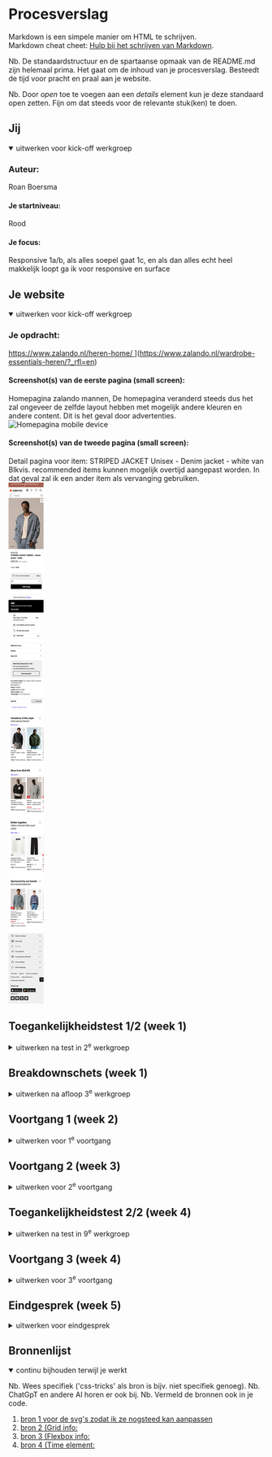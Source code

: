 # Procesverslag
Markdown is een simpele manier om HTML te schrijven.  
Markdown cheat cheet: [Hulp bij het schrijven van Markdown](https://github.com/adam-p/markdown-here/wiki/Markdown-Cheatsheet).

Nb. De standaardstructuur en de spartaanse opmaak van de README.md zijn helemaal prima. Het gaat om de inhoud van je procesverslag. Besteedt de tijd voor pracht en praal aan je website.

Nb. Door *open* toe te voegen aan een *details* element kun je deze standaard open zetten. Fijn om dat steeds voor de relevante stuk(ken) te doen.





## Jij

<details open>
  <summary>uitwerken voor kick-off werkgroep</summary>

  ### Auteur:
  Roan Boersma

  #### Je startniveau:
  Rood

  #### Je focus:
  Responsive 1a/b, als alles soepel gaat 1c, en als dan alles echt heel makkelijk loopt ga ik voor responsive en surface
 
</details>





## Je website

<details open>
  <summary>uitwerken voor kick-off werkgroep</summary>

  ### Je opdracht:
 [https://www.zalando.nl/heren-home/ ](https://www.zalando.nl/heren-home/)](https://www.zalando.nl/wardrobe-essentials-heren/?_rfl=en)

  #### Screenshot(s) van de eerste pagina (small screen): 
  Homepagina zalando mannen,
  De homepagina veranderd steeds dus het zal ongeveer de zelfde layout hebben met mogelijk andere kleuren en andere content. Dit is het geval door advertenties.
  <img src="readme-images/homepagina_mobile.png" alt="Homepagina mobile device">

  #### Screenshot(s) van de tweede pagina (small screen):
  Detail pagina voor item: STRIPED JACKET Unisex - Denim jacket - white van Blkvis. recommended items kunnen mogelijk overtijd aangepast worden. In dat geval zal ik een ander item als vervanging gebruiken.  
  <img src="readme-images/detailpagina_blkvis_item.png"  alt="Detail pagina voor item: STRIPED JACKET Unisex - Denim jacket - white van Blkvis.">
 
</details>



## Toegankelijkheidstest 1/2 (week 1)

<details>
  <summary>uitwerken na test in 2<sup>e</sup> werkgroep</summary>

  ### Bevindingen
  # Niet goed
  ### Navigatie & toetsenbord
  - Niet alle knoppen en links zijn bereikbaar met het toetsenbord.
  - De focus is niet altijd zichtbaar, waardoor je niet ziet waar je je bevindt.
  - Het hoofdmenu en submenu’s werken niet logisch: soms moet je pijltjestoetsen gebruiken in plaats van tab, wat verwarrend is.
    
  ### Bestelproces
  - Het volledig afronden van een bestelling zonder muis is niet mogelijk.
    <img src="readme-images/narrator_test_readme_image_2"  alt="Betaal venster van zalando, is niet bereikbaar zonder gebruik van pijl toetsen">
  - Adresinvoer werkt niet goed: na postcode kun je niet verder tabben naar een adreskeuze.
  - Bezorgopties en betaalmethodes zijn soms niet toegankelijk; keuzerondjes missen duidelijke labels of zijn helemaal niet te bereiken.

  ### Productpagina’s
  - Maatkeuze-opties hebben soms geen labels, waardoor de screenreader niet duidelijk kan voorlezen wat je selecteert.
  - Prijzen en productinformatie worden niet altijd correct voorgelezen.

  ### Links, knoppen & iconen
  - Sommige iconen (bijv. SVG’s) hebben geen beschrijving, waardoor je niet weet wat ze doen.
  - Texten worden soms dubbel voorgelezen, bijvoorbeeld bij de cookiebanner, ook wordt er veel onnodige informatie voorgelezen.
  - Soms worden headings overgeslagen.

  ### Visueel & design
  - Het contrast is op sommige plekken onvoldoende, waardoor teksten lastig te lezen zijn.
  - Er is geen dark mode, waardoor gebruikers altijd in de lichte weergave zitten.

  # Wel goed
  ### Productpagina’s zijn goed te navigeren
  - De productinformatie, zoals prijs, maat en kleur, wordt duidelijk voorgelezen door de screenreader.
  - De tabvolgorde is logisch, waardoor je goed door de verschillende secties van de pagina kan navigeren.
  
  ### Zoekfunctie is toegankelijk
  - De zoekbalk is goed bereikbaar met het toetsenbord en de screenreader leest de zoekresultaten duidelijk voor.
  <img src="readme-images/narrator_test_readme_image_1"  alt="Screenreader op de searchbalk met Blkvis ingevuld in de searchbar">
  - Filteropties zijn aanwezig en worden correct voorgelezen, hoewel ze soms wat uitgebreid zijn dit kan goed of slecht zijn.

  ### Algemene structuur en opmaak zijn overzichtelijk
  - De website maakt gebruik van duidelijke koppen en secties, waardoor je snel kunt navigeren naar het gewenste onderdeel.
  - Er is de mogelijkheig om lange carousels over te slaan.
  - Er wordt consistent gebruik gemaakt van ARIA-labels / Alt tags.
</details>



## Breakdownschets (week 1)

<details>
  <summary>uitwerken na afloop 3<sup>e</sup> werkgroep</summary>

  ### de hele pagina: 
  Breakdown schets van de detail pagina
  <img src="readme-images/breakdown_schets_detail_pagina_volledig.jpg" alt="breakdown van de hele pagina">

  ### dynamisch deel (bijv menu): 
  Breakdown van een paar menu's op de detail pagina
  <img src="readme-images/breakdown_sketch_detail pagina_mobile_dynamish_element.jpg" width="375px" alt="breakdown van een dynamisch deel">

  ### wellicht nog een dynamisch deel (bijv filter): 
  <img src="readme-images/dummy-plaatje.jpg" width="375px" alt="breakdown van nog een dynamisch deel">

</details>





## Voortgang 1 (week 2)

<details>
  <summary>uitwerken voor 1<sup>e</sup> voortgang</summary>

  ### Stand van zaken

  - Alt tags zijn goed en discriptive.
  - Volgorde van h2 naar h3 en dergelijke elements wordt correct toe gepast.
  - Sommige tags die nu gebruikt worden zijn niet correct aangezien deze een eigen element hebben die daarvoor gebruikt kan worden denk aan, data, tijd, prijs.
  - 


  ### Agenda voor meeting
  samen met je groepje opstellen

  Roan   
  - Wat zijn de correcte elements voor: tijd, prijs, etc.
  - Gebruik van elements, is nu juist?
  - Is de nesting in de footer correct?
  - Heb ik de SVG's juist uitgevoerdt
  - Code voor invis class.

  
  Sidney
  
  Tyneisha 
  
  Lam 
  

  ### Verslag van meeting
  hier na afloop snel de uitkomsten van de meeting vastleggen


  - Een aantal elementen moeten binnen een unordered-list inplaats van hoe het nu staat, dit geld voor alle ul li items die momenteel in mijn footer staan.
<img src="readme-images/voortgangs_gesprek_1.jpg" alt="screenshot van een gedeelte code relevant tot vorig benoemde punt">
  
  - Pricing elements, time elements
<img src="readme-images/voortgangs_gesprek_1_2.jpg" alt="screenshot van een gedeelte code relevant tot vorig benoemde punt">

  -  Invis class is te vinden op brightspace
  -  Data element voor tijd / datum
  -  Verder gaat het de jusite kant op en moet ik gewoon lekker verder gaan met de HTML voor de tweede pagina, voordat ik aab de css ga werken.

</details>





## Voortgang 2 (week 3)

<details>
  <summary>uitwerken voor 2<sup>e</sup> voortgang</summary>

  ### Stand van zaken
  hier dit ging goed & dit was lastig (neem ook screenshots op van delen van je website en code)


  ### Agenda voor meeting
  samen met je groepje opstellen

  | student 1      | student 2          | student 3    | student 4        |
  | ---            | ---                | ---          | ---              |
  | dit bespreken  | en dit             | en ik dit    | en dan ik dat    |
  | en dat ook nog | dit als er tijd is | nog een punt | dit wil ik zeker |
  | ...            | ...                | ...          | ...              |


  ### Verslag van meeting
  hier na afloop snel de uitkomsten van de meeting vastleggen

  - punt 1
  - punt 2
  - nog een punt
- ...

</details>





## Toegankelijkheidstest 2/2 (week 4)

<details>
  <summary>uitwerken na test in 9<sup>e</sup> werkgroep</summary>

  ### Bevindingen
  Lijst met je bevindingen die in de test naar voren kwamen (geef ook aan wat er verbeterd is):

</details>





## Voortgang 3 (week 4)

<details>
  <summary>uitwerken voor 3<sup>e</sup> voortgang</summary>

  ### Stand van zaken
  hier dit ging goed & dit was lastig (neem ook screenshots op van delen van je website en code)


  ### Agenda voor meeting
  samen met je groepje opstellen

  | student 1      | student 2          | student 3    | student 4        |
  | ---            | ---                | ---          | ---              |
  | dit bespreken  | en dit             | en ik dit    | en dan ik dat    |
  | en dat ook nog | dit als er tijd is | nog een punt | dit wil ik zeker |
  | ...            | ...                | ...          | ...              |


  ### Verslag van meeting
  hier na afloop snel de uitkomsten van de meeting vastleggen

  - punt 1
  - punt 2
  - nog een punt
  - ...

</details>





## Eindgesprek (week 5)

<details>
  <summary>uitwerken voor eindgesprek</summary>

  ### Je uitkomst - karakteristiek screenshots:
  <img src="readme-images/dummy-plaatje.jpg" width="375px" alt="uitomst opdracht 1">


  ### Dit ging goed/Heb ik geleerd: 
  Korte omschrijving met plaatjes

  <img src="readme-images/dummy-plaatje.jpg" width="375px" alt="top">


  ### Dit was lastig/Is niet gelukt:
  Korte omschrijving met plaatjes

  <img src="readme-images/dummy-plaatje.jpg" width="375px" alt="bummer">
</details>





## Bronnenlijst

<details open>
  <summary>continu bijhouden terwijl je werkt</summary>

  Nb. Wees specifiek ('css-tricks' als bron is bijv. niet specifiek genoeg). 
  Nb. ChatGpT en andere AI horen er ook bij.
  Nb. Vermeld de bronnen ook in je code.

  1. [bron 1 voor de svg's zodat ik ze nogsteed kan aanpassen](https://www.svgviewer.dev/)
  2. [bron 2 (Grid info: ](https://www.youtube.com/watch?v=SIvCb7Ze2HA&t=982s)
  3. [bron 3 (Flexbox info:](https://www.youtube.com/watch?v=euEYZ4DtIG0&t=11064s)
  4. [bron 4 (Time element:](https://developer.mozilla.org/en-US/docs/Web/HTML/Reference/Elements/time)

</details>
